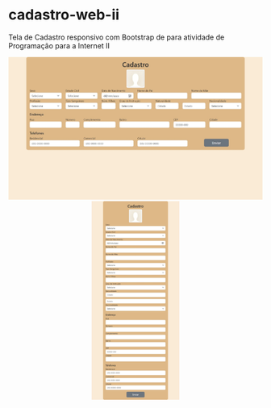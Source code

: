 # cadastro-web-ii
Tela de Cadastro responsivo com Bootstrap de para atividade de Programação para a Internet II

<p float="left" align="center">
  <img src="https://github.com/ssferraz/cadastro-web-ii/blob/main/src/assets/tela_cadastro.jpeg" width="700" />
  <img src="https://github.com/ssferraz/cadastro-web-ii/blob/main/src/assets/tela_cadastro_sm.jpeg" width="174" /> 
</p>
